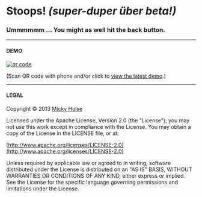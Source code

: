 # Stoops! *(super-duper über beta!)*

### Ummmmmm ... You might as well hit the back button.

---

#### DEMO

[![qr code](http://chart.apis.google.com/chart?cht=qr&chl=https://github.com/mhulse/stoops/&chs=240x240)](http://mhulse.github.com/stoops/demo/)

(Scan QR code with phone and/or click to [view the latest demo](http://mhulse.github.com/stoops/demo/).)

---

#### LEGAL

Copyright &copy; 2013 [Micky Hulse](http://mhulse.com)

Licensed under the Apache License, Version 2.0 (the "License"); you may not use this work except in compliance with the License. You may obtain a copy of the License in the LICENSE file, or at:

[http://www.apache.org/licenses/LICENSE-2.0](http://www.apache.org/licenses/LICENSE-2.0)

Unless required by applicable law or agreed to in writing, software distributed under the License is distributed on an "AS IS" BASIS, WITHOUT WARRANTIES OR CONDITIONS OF ANY KIND, either express or implied. See the License for the specific language governing permissions and limitations under the License.